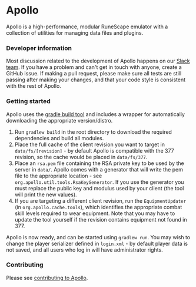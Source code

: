 # Apollo

Apollo is a high-performance, modular RuneScape emulator with a collection of utilities for managing data files and plugins.

### Developer information

Most discussion related to the development of Apollo happens on our [Slack team](https://join.slack.com/t/apollo-rsps/shared_invite/enQtMjQ0NTYwNzkwMjExLTI5NGVmOWZjZGRkYzY4NjM1MjgxNjYyYmEyZWQxMzcxZTA5NDM1MGJkNmRkMjc2ZDQ2NjUwMjAzOGI1NjY1Zjk). If you have a problem and can't get in touch with anyone, create a GitHub issue. If making a pull request, please make sure all tests are still passing after making your changes, and that your code style is consistent with the rest of Apollo.

### Getting started

Apollo uses the [gradle build tool](https://gradle.org) and includes a wrapper for automatically downloading the appropriate version/distro.

1. Run `gradlew build` in the root directory to download the required dependencies and build all modules.
2. Place the full cache of the client revision you want to target in `data/fs/[revision]` - by default Apollo is compatible with the 377 revision, so the cache would be placed in `data/fs/377`.
3. Place an `rsa.pem` file containing the RSA private key to be used by the server in `data/`. Apollo comes with a generator that will write the pem file to the appropriate location - see `org.apollo.util.tools.RsaKeyGenerator`. If you use the generator you must replace the public key and modulus used by your client (the tool will print the new values).
4. If you are targeting a different client revision, run the `EquipmentUpdater` (in `org.apollo.cache.tools`), which identifies the appropriate combat skill levels required to wear equipment. Note that you may have to update the tool yourself if the revision contains equipment not found in 377.

Apollo is now ready, and can be started using `gradlew run`. You may wish to change the player serializer defined in `login.xml` - by default player data is not saved, and all users who log in will have administrator rights.

### Contributing

Please see [contributing to Apollo](CONTRIBUTING.md).
